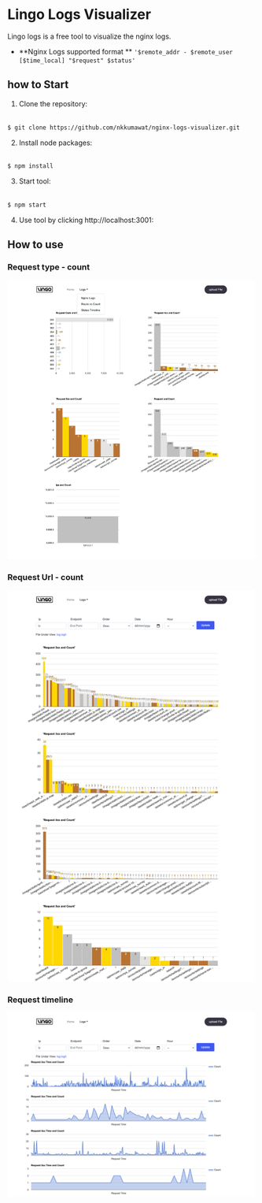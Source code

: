 # Lingo Logs Visualizer

Lingo logs is a free tool to visualize the nginx logs.

- **Nginx Logs supported format ** `'$remote_addr - $remote_user [$time_local] "$request" $status'`


## how to Start

1. Clone the repository:

```sh

$ git clone https://github.com/nkkumawat/nginx-logs-visualizer.git

```

2. Install node packages:

```sh

$ npm install

```

3. Start tool:

```sh

$ npm start

```

4. Use tool by clicking http://localhost:3001:


## How to use
### Request type - count
<p  align="center">
  <img  src="./public/logs.png"  alt=""  width="738">
</p>

### Request Url - count

<p  align="center">
  <img  src="./public/request.png"  alt=""  width="738">
</p>

### Request timeline

<p  align="center">
  <img  src="./public/freq.png"  alt=""  width="738">
</p>